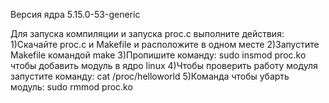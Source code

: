 Версия ядра 5.15.0-53-generic

Для запуска компиляции и запуска proc.c выполните действия:
    1)Скачайте proc.c и Makefile и расположите в одном месте
    2)Запустите Makefile командой make
    3)Пропишите команду: sudo insmod proc.ko чтобы добавить модуль в ядро linux
    4)Чтобы проверить работу модуля запустите команду: cat /proc/helloworld
    5)Команда чтобы убарть модуль: sudo rmmod proc.ko
